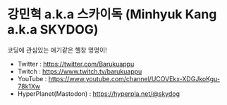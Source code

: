강민혁 a.k.a 스카이독 (Minhyuk Kang a.k.a SKYDOG)
=============

코딩에 관심있는 애기같은 헬창 멍멍이!

* Twitter : https://twitter.com/Barukuappu
* Twitch : https://www.twitch.tv/barukuappu
* YouTube : https://www.youtube.com/channel/UCOVEkx-XDGJkoKgu-78k1Xw
* HyperPlanet(Mastodon) : https://hyperpla.net/@skydog

